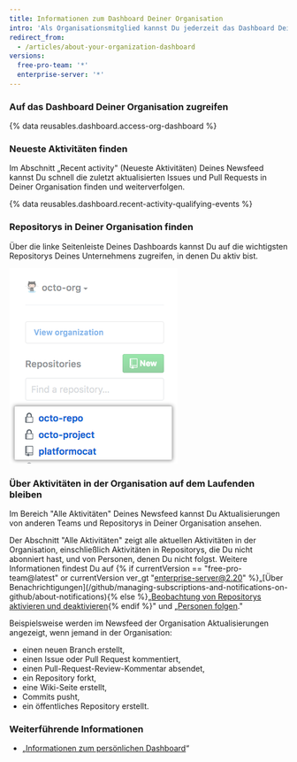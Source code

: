 ```yaml
---
title: Informationen zum Dashboard Deiner Organisation
intro: 'Als Organisationsmitglied kannst Du jederzeit das Dashboard Deiner Organisation aufrufen, um über die neuesten Aktivitäten auf dem Laufenden zu bleiben und Issues und Pull Requests zu beobachten, die Du in der Organisation bearbeitest oder verfolgst.'
redirect_from:
  - /articles/about-your-organization-dashboard
versions:
  free-pro-team: '*'
  enterprise-server: '*'
---
```


### Auf das Dashboard Deiner Organisation zugreifen

{% data reusables.dashboard.access-org-dashboard %}

### Neueste Aktivitäten finden

Im Abschnitt „Recent activity" (Neueste Aktivitäten) Deines Newsfeed kannst Du schnell die zuletzt aktualisierten Issues und Pull Requests in Deiner Organisation finden und weiterverfolgen.

{% data reusables.dashboard.recent-activity-qualifying-events %}

### Repositorys in Deiner Organisation finden

Über die linke Seitenleiste Deines Dashboards kannst Du auf die wichtigsten Repositorys Deines Unternehmens zugreifen, in denen Du aktiv bist.

![Liste der Repositorys, in denen Du in Deiner Organisation am aktivsten bist](/assets/images/help/dashboard/repositories-from-organization-dashboard.png)

### Über Aktivitäten in der Organisation auf dem Laufenden bleiben

Im Bereich "Alle Aktivitäten" Deines Newsfeed kannst Du Aktualisierungen von anderen Teams und Repositorys in Deiner Organisation ansehen.

Der Abschnitt "Alle Aktivitäten" zeigt alle aktuellen Aktivitäten in der Organisation, einschließlich Aktivitäten in Repositorys, die Du nicht abonniert hast, und von Personen, denen Du nicht folgst. Weitere Informationen findest Du auf {% if currentVersion == "free-pro-team@latest" or currentVersion ver_gt "enterprise-server@2.20" %}„\[Über Benachrichtigungen\](/github/managing-subscriptions-and-notifications-on-github/about-notifications){% else %}„[Beobachtung von Repositorys aktivieren und deaktivieren](/github/receiving-notifications-about-activity-on-github/watching-and-unwatching-repositories){% endif %}" und „[Personen folgen](/articles/following-people)."

Beispielsweise werden im Newsfeed der Organisation Aktualisierungen angezeigt, wenn jemand in der Organisation:
 - einen neuen Branch erstellt,
 - einen Issue oder Pull Request kommentiert,
 - einen Pull-Request-Review-Kommentar absendet,
 - ein Repository forkt,
 - eine Wiki-Seite erstellt,
 - Commits pusht,
 - ein öffentliches Repository erstellt.

### Weiterführende Informationen

- „[Informationen zum persönlichen Dashboard](/articles/about-your-personal-dashboard)“
